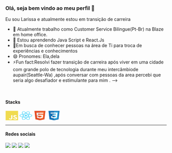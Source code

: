### Olá, seja bem vindo ao meu perfil  👋

Eu sou Larissa e atualmente estou em transição de carreira

- 🔭 Atualmente trabalho como Customer Service Bilingue(Pt-Br) na Blaze em home office.
- 🌱 Estou aprendendo Java Script e React.Js
- 👯Em busca de conhecer pessoas na área de Ti para troca de experiências e conhecimentos      
- 😄 Pronomes: Ela,dela
- ⚡Fun fact:Resolvi fazer transição de carreira após viver em uma cidade com grande polo de tecnologia durante meu intercâmbiode aupair(Seattle-Wa) ,após conversar com pessoas da area percebi que seria algo desafiador e estimulante para mim . 
-->
<div style="display: inline_block"><br> <h4>Stacks</h4>
  <img align="center" alt="larissa-Js" height="30" width="40" src="https://raw.githubusercontent.com/devicons/devicon/master/icons/javascript/javascript-plain.svg">
  <img align="center" alt="larissa-React" height="30" width="40" src="https://raw.githubusercontent.com/devicons/devicon/master/icons/react/react-original.svg">
  <img align="center" alt="larissa-HTML" height="30" width="40" src="https://raw.githubusercontent.com/devicons/devicon/master/icons/html5/html5-original.svg">
  <img align="center" alt="larissa-CSS" height="30" width="40" src="https://raw.githubusercontent.com/devicons/devicon/master/icons/css3/css3-original.svg">

</div>
  <hr>
  <h4>Redes sociais </h4>
 </hr>
<div> 

  <a href="https://instagram.com/eularissabrags?igshid=MjEwN2IyYWYwYw==" target="_blank"><img src="https://img.shields.io/badge/-Instagram-%23E4405F?style=for-the-badge&logo=instagram&logoColor=white" target="_blank"></a>
 <a href="https://discord.gg/wagxzStdcR" target="_blank"><img src="https://img.shields.io/badge/Discord-7289DA?style=for-the-badge&logo=discord&logoColor=white" target="_blank"></a> 
  <a href = "mailto:larissabbraga99@gmail.com"><img src="https://img.shields.io/badge/-Gmail-%23333?style=for-the-badge&logo=gmail&logoColor=white" target="_blank"></a>
  <a href="https://www.linkedin.com/in/larissa-barbosa-braga-71b67623a/" target="_blank"><img src="https://img.shields.io/badge/-LinkedIn-%230077B5?style=for-the-badge&logo=linkedin&logoColor=white" target="_blank"></a> 
  
</div>
